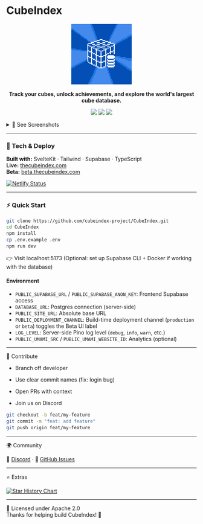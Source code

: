 # CubeIndex

<p align="center">
  <img src=".github\images\CubeIndex-Pixel-Art.png" alt="CubeIndex Logo" width="160" />
</p>

<p align="center">
  <strong>Track your cubes, unlock achievements, and explore the world's largest cube database.</strong><br/>
</p>

<p align="center">
   <a href="https://thecubeindex.com/discord"><img src="https://img.shields.io/discord/1360562604535447732?logo=discord&label=Discord" /></a>
  <a href="https://github.com/cubeindex-project/CubeIndex/stargazers"><img src="https://img.shields.io/github/stars/cubeindex-project/CubeIndex" /></a>
  <a href="https://github.com/cubeindex-project/CubeIndex/blob/main/LICENSE"><img src="https://img.shields.io/badge/License-Apache%202.0-green" /></a>
</p>

<details>
<summary>📸 See Screenshots</summary>
<br/>
<div align="center" style="display: flex; flex-wrap: wrap; justify-content: center; gap: 12px;">
  <img src=".github/images/readme/cubeindex_home.png" alt="Home" style="max-width:48%;height:auto;border-radius:8px;" />
  <img src=".github/images/readme/cubeindex_collection.png" alt="Collection" style="max-width:48%;height:auto;border-radius:8px;" />
  <img src=".github/images/readme/cubeindex_price_tracking.png" alt="Price Tracking" style="max-width:48%;height:auto;border-radius:8px;" />
</div>
</details>

---

### 🚀 Tech & Deploy

**Built with:** SvelteKit · Tailwind · Supabase · TypeScript  
**Live:** [thecubeindex.com](https://thecubeindex.com)  
**Beta:** [beta.thecubeindex.com](https://beta.thecubeindex.com)

[![Netlify Status](https://api.netlify.com/api/v1/badges/d3a625d9-afd1-48a1-a431-f8855eaedbb8/deploy-status)](https://app.netlify.com/projects/cubeindex/deploys)

---

### ⚡ Quick Start

```bash
git clone https://github.com/cubeindex-project/CubeIndex.git
cd CubeIndex
npm install
cp .env.example .env
npm run dev
```

👉 Visit localhost:5173
(Optional: set up Supabase CLI + Docker if working with the database)

#### Environment

- `PUBLIC_SUPABASE_URL` / `PUBLIC_SUPABASE_ANON_KEY`: Frontend Supabase access
- `DATABASE_URL`: Postgres connection (server-side)
- `PUBLIC_SITE_URL`: Absolute base URL
- `PUBLIC_DEPLOYMENT_CHANNEL`: Build-time deployment channel (`production` or `beta`) toggles the Beta UI label
- `LOG_LEVEL`: Server-side Pino log level (`debug`, `info`, `warn`, etc.)
- `PUBLIC_UMAMI_SRC` / `PUBLIC_UMAMI_WEBSITE_ID`: Analytics (optional)

---

🤝 Contribute

- Branch off developer

- Use clear commit names (fix: login bug)

- Open PRs with context

- Join us on Discord

```bash
git checkout -b feat/my-feature
git commit -m "feat: add feature"
git push origin feat/my-feature
```

---

🌍 Community

💬 [Discord](https://cubeindexbeta.netlify.app/discord) · 🐞 [GitHub Issues](https://github.com/cubeindex-project/CubeIndex/issues)

---

⭐ Extras

[![Star History Chart](https://api.star-history.com/svg?repos=Saterz/CubeIndex&type=Date)](https://www.star-history.com/#Saterz/CubeIndex&Date)

---

📄 Licensed under Apache 2.0  
Thanks for helping build CubeIndex! 🧊
